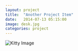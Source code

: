 ```yaml
---
layout: project
title:  "Another Project Item"
date:   2014-07-13 05:15:00
image: desk.jpg
categories: project
---
```


![Kitty Image](http://placekitten.com/500/150)